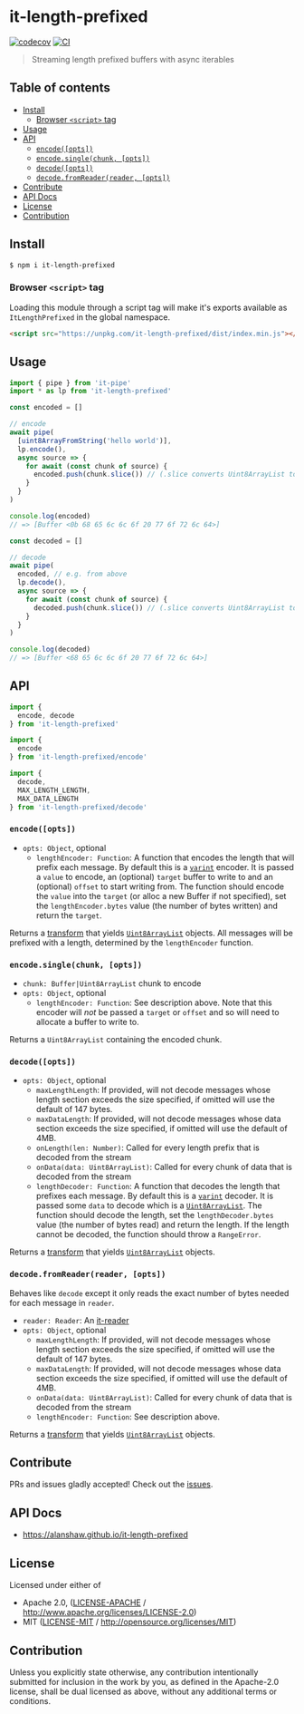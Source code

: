 # it-length-prefixed <!-- omit in toc -->

[![codecov](https://img.shields.io/codecov/c/github/alanshaw/it-length-prefixed.svg?style=flat-square)](https://codecov.io/gh/alanshaw/it-length-prefixed)
[![CI](https://img.shields.io/github/actions/workflow/status/alanshaw/it-length-prefixed/js-test-and-release.yml?branch=master\&style=flat-square)](https://github.com/alanshaw/it-length-prefixed/actions/workflows/js-test-and-release.yml?query=branch%3Amaster)

> Streaming length prefixed buffers with async iterables

## Table of contents <!-- omit in toc -->

- [Install](#install)
  - [Browser `<script>` tag](#browser-script-tag)
- [Usage](#usage)
- [API](#api)
  - [`encode([opts])`](#encodeopts)
  - [`encode.single(chunk, [opts])`](#encodesinglechunk-opts)
  - [`decode([opts])`](#decodeopts)
  - [`decode.fromReader(reader, [opts])`](#decodefromreaderreader-opts)
- [Contribute](#contribute)
- [API Docs](#api-docs)
- [License](#license)
- [Contribution](#contribution)

## Install

```console
$ npm i it-length-prefixed
```

### Browser `<script>` tag

Loading this module through a script tag will make it's exports available as `ItLengthPrefixed` in the global namespace.

```html
<script src="https://unpkg.com/it-length-prefixed/dist/index.min.js"></script>
```

## Usage

```js
import { pipe } from 'it-pipe'
import * as lp from 'it-length-prefixed'

const encoded = []

// encode
await pipe(
  [uint8ArrayFromString('hello world')],
  lp.encode(),
  async source => {
    for await (const chunk of source) {
      encoded.push(chunk.slice()) // (.slice converts Uint8ArrayList to Uint8Array)
    }
  }
)

console.log(encoded)
// => [Buffer <0b 68 65 6c 6c 6f 20 77 6f 72 6c 64>]

const decoded = []

// decode
await pipe(
  encoded, // e.g. from above
  lp.decode(),
  async source => {
    for await (const chunk of source) {
      decoded.push(chunk.slice()) // (.slice converts Uint8ArrayList to Uint8Array)
    }
  }
)

console.log(decoded)
// => [Buffer <68 65 6c 6c 6f 20 77 6f 72 6c 64>]
```

## API

```js
import {
  encode, decode
} from 'it-length-prefixed'

import {
  encode
} from 'it-length-prefixed/encode'

import {
  decode,
  MAX_LENGTH_LENGTH,
  MAX_DATA_LENGTH
} from 'it-length-prefixed/decode'
```

### `encode([opts])`

- `opts: Object`, optional
  - `lengthEncoder: Function`: A function that encodes the length that will prefix each message. By default this is a [`varint`](https://www.npmjs.com/package/varint) encoder. It is passed a `value` to encode, an (optional) `target` buffer to write to and an (optional) `offset` to start writing from. The function should encode the `value` into the `target` (or alloc a new Buffer if not specified), set the `lengthEncoder.bytes` value (the number of bytes written) and return the `target`.

Returns a [transform](https://gist.github.com/alanshaw/591dc7dd54e4f99338a347ef568d6ee9#transform-it) that yields [`Uint8ArrayList`](https://www.npmjs.com/package/uint8arraylist) objects. All messages will be prefixed with a length, determined by the `lengthEncoder` function.

### `encode.single(chunk, [opts])`

- `chunk: Buffer|Uint8ArrayList` chunk to encode
- `opts: Object`, optional
  - `lengthEncoder: Function`: See description above. Note that this encoder will *not* be passed a `target` or `offset` and so will need to allocate a buffer to write to.

Returns a `Uint8ArrayList` containing the encoded chunk.

### `decode([opts])`

- `opts: Object`, optional
  - `maxLengthLength`: If provided, will not decode messages whose length section exceeds the size specified, if omitted will use the default of 147 bytes.
  - `maxDataLength`: If provided, will not decode messages whose data section exceeds the size specified, if omitted will use the default of 4MB.
  - `onLength(len: Number)`: Called for every length prefix that is decoded from the stream
  - `onData(data: Uint8ArrayList)`: Called for every chunk of data that is decoded from the stream
  - `lengthDecoder: Function`: A function that decodes the length that prefixes each message. By default this is a [`varint`](https://www.npmjs.com/package/varint) decoder. It is passed some `data` to decode which is a [`Uint8ArrayList`](https://www.npmjs.com/package/uint8arraylist). The function should decode the length, set the `lengthDecoder.bytes` value (the number of bytes read) and return the length. If the length cannot be decoded, the function should throw a `RangeError`.

Returns a [transform](https://gist.github.com/alanshaw/591dc7dd54e4f99338a347ef568d6ee9#transform-it) that yields [`Uint8ArrayList`](https://www.npmjs.com/package/uint8arraylist) objects.

### `decode.fromReader(reader, [opts])`

Behaves like `decode` except it only reads the exact number of bytes needed for each message in `reader`.

- `reader: Reader`: An [it-reader](https://github.com/alanshaw/it-reader)
- `opts: Object`, optional
  - `maxLengthLength`: If provided, will not decode messages whose length section exceeds the size specified, if omitted will use the default of 147 bytes.
  - `maxDataLength`: If provided, will not decode messages whose data section exceeds the size specified, if omitted will use the default of 4MB.
  - `onData(data: Uint8ArrayList)`: Called for every chunk of data that is decoded from the stream
  - `lengthEncoder: Function`: See description above.

Returns a [transform](https://gist.github.com/alanshaw/591dc7dd54e4f99338a347ef568d6ee9#transform-it) that yields [`Uint8ArrayList`](https://www.npmjs.com/package/uint8arraylist) objects.

## Contribute

PRs and issues gladly accepted! Check out the [issues](https://github.com/alanshaw/it-length-prefixed/issues).

## API Docs

- <https://alanshaw.github.io/it-length-prefixed>

## License

Licensed under either of

- Apache 2.0, ([LICENSE-APACHE](LICENSE-APACHE) / <http://www.apache.org/licenses/LICENSE-2.0>)
- MIT ([LICENSE-MIT](LICENSE-MIT) / <http://opensource.org/licenses/MIT>)

## Contribution

Unless you explicitly state otherwise, any contribution intentionally submitted for inclusion in the work by you, as defined in the Apache-2.0 license, shall be dual licensed as above, without any additional terms or conditions.
